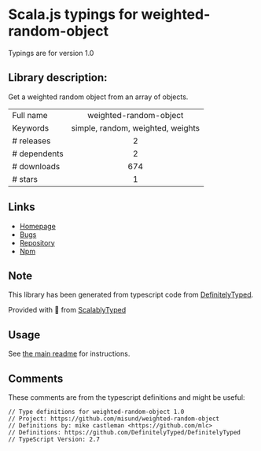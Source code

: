 
# Scala.js typings for weighted-random-object

Typings are for version 1.0

## Library description:
Get a weighted random object from an array of objects.

|                    |                 |
| ------------------ | :-------------: |
| Full name          | weighted-random-object |
| Keywords           | simple, random, weighted, weights |
| # releases         | 2 |
| # dependents       | 2 |
| # downloads        | 674 |
| # stars            | 1 |

## Links
- [Homepage](https://github.com/misund/weighted-random-object#readme)
- [Bugs](https://github.com/misund/weighted-random-object/issues)
- [Repository](https://github.com/misund/weighted-random-object)
- [Npm](https://www.npmjs.com/package/weighted-random-object)
    


## Note
This library has been generated from typescript code from [DefinitelyTyped](https://definitelytyped.org).

Provided with :purple_heart: from [ScalablyTyped](https://github.com/oyvindberg/ScalablyTyped)

## Usage
See [the main readme](../../readme.md) for instructions.

## Comments

These comments are from the typescript definitions and might be useful:
```
// Type definitions for weighted-random-object 1.0
// Project: https://github.com/misund/weighted-random-object
// Definitions by: mike castleman <https://github.com/mlc>
// Definitions: https://github.com/DefinitelyTyped/DefinitelyTyped
// TypeScript Version: 2.7

```

